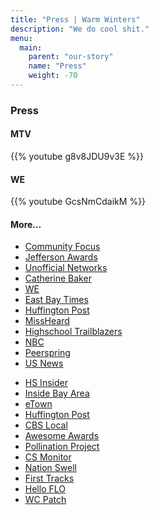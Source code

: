 ```yaml
---
title: "Press | Warm Winters"
description: "We do cool shit."
menu:
  main:
    parent: "our-story"
    name: "Press"
    weight: -70
---
```


<h3 class="m-0">Press</h3>

<div class="press-hero">
  <div>
    <h4>MTV</h4>
    {{% youtube g8v8JDU9v3E %}}
  </div>
  <div>
    <h4>WE</h4>
    {{% youtube GcsNmCdaikM %}}
  </div>
</div>

<h4>More&hellip;</h4>

<div class="link-list-simple">
  <ul>
    <li><a href="http://www.ourcommunityfocus.com/2017/01/30/134283/local-teen-nonprofit-success/" target="_blank">Community Focus <i data-feather="external-link"></i></a></li>
    <li><a href="https://blog.jeffersonawards.org/2016/09/27/warm-winters/" target="_blank">Jefferson Awards <i data-feather="external-link"></i></a></li>
    <li><a href="https://unofficialnetworks.com/2016/02/25/brilliant-teens-create-charity-to-provide-clothes-to-homeless-from-ski-resorts-lost-found/" target="_blank">Unofficial Networks <i data-feather="external-link"></i></a></li>
    <li><a href="https://vimeo.com/202307314" target="_blank">Catherine Baker <i data-feather="external-link"></i></a></li>
    <li><a href="https://vimeo.com/freethechildren/review/176767824/c436623696" target="_blank">WE <i data-feather="external-link"></i></a></li>
    <li><a href="https://www.eastbaytimes.com/2015/12/14/share-the-spirit-spreading-warmth-in-winter/" target="_blank">East Bay Times <i data-feather="external-link"></i></a></li>
    <li><a href="https://www.huffingtonpost.com/kathleen-dunlop/unlocking-extraordinary-purpose-everyday-items_b_10716778.html" target="_blank">Huffington Post <i data-feather="external-link"></i></a></li>
    <li><a href="https://www.missheardmagazine.com/wp-content/uploads/2016/03/MissHeard-Volunteering-and-Service-Issue-9.pdf" target="_blank">MissHeard <i data-feather="external-link"></i></a></li>
    <li><a href="https://www.mtv.com/news/2243434/high-school-trailblazers/<Paste>" target="_blank">Highschool Trailblazers <i data-feather="external-link"></i></a></li>
    <li><a href="https://www.nbcbayarea.com/news/local/Walnut-Creek-Teens-Work-With-Ski-Resorts-To-Keep-Homeless-Warm-369920021.html" target="_blank">NBC <i data-feather="external-link"></i></a></li>
    <li><a href="https://www.peerspring.com/project/warm-winters/" target="_blank">Peerspring <i data-feather="external-link"></i></a></li>
    <li><a href="https://www.usnews.com/news/entertainment/articles/2016-04-07/stars-aim-to-inspire-schoolkids-at-first-california-we-day" target="_blank">US News <i data-feather="external-link"></i></a></li>
  </ul>
  <ul>
    <li><a href="http://highschool.latimes.com/orange-county-school-of-the-arts/we-day-2016-uniting-celebrities-and-students/" target="_blank">HS Insider <i data-feather="external-link"></i></a></li>
    <li><a href="https://player.tout.com/eastbaytimes/9sn3ii" target="_blank">Inside Bay Area <i data-feather="external-link"></i></a></li>
    <li><a href="https://www.youtube.com/watch?v=IDEn7MYru2k" target="_blank">eTown <i data-feather="external-link"></i></a></li>
    <li><a href="https://www.huffingtonpost.com/rich-polt/this-15-year-old-is-changing-lives_b_5783146.html" target="_blank">Huffington Post <i data-feather="external-link"></i></a></li>
    <li><a href="https://sanfrancisco.cbslocal.com/2013/02/27/jefferson-award-winning-teens-team-up-to-bring-warmth-to-east-bay-homeless/" target="_blank">CBS Local <i data-feather="external-link"></i></a></li>
    <li><a href="http://www.theawesomeawards.org/nominations/Katrine_Kirsebom" target="_blank">Awesome Awards <i data-feather="external-link"></i></a></li>
    <li><a href="https://thepollinationproject.org/grants-awarded/corinne-hindes-and-katrine-kirsebom-warm-winters/" target="_blank">Pollination Project <i data-feather="external-link"></i></a></li>
    <li><a href="https://www.csmonitor.com/World/Making-a-difference/Change-Agent/2014/1029/Corinne-Hindes-helps-those-in-need-enjoy-Warm-Winters" target="_blank">CS Monitor <i data-feather="external-link"></i></a></li>
    <li><a href="https://nationswell.com/warm-winters-unclaimed-ski-coats-homeless/" target="_blank">Nation Swell <i data-feather="external-link"></i></a></li>
    <li><a href="http://www.firsttracksonline.com/2016/01/01/teen-donates-ski-resorts-lost-and-found-to-the-homeless/" target="_blank">First Tracks <i data-feather="external-link"></i></a></li>
    <li><a href="http://helloflo.com/how-two-11-year-olds-helped-thousands-of-homeless-people-brave-the-winter/" target="_blank">Hello FLO <i data-feather="external-link"></i></a></li>
    <li><a href="https://patch.com/california/walnutcreek/eighth-graders-organize-clothing-donations-for-homeless" target="_blank">WC Patch <i data-feather="external-link"></i></a></li>
  </ul>
</div>
